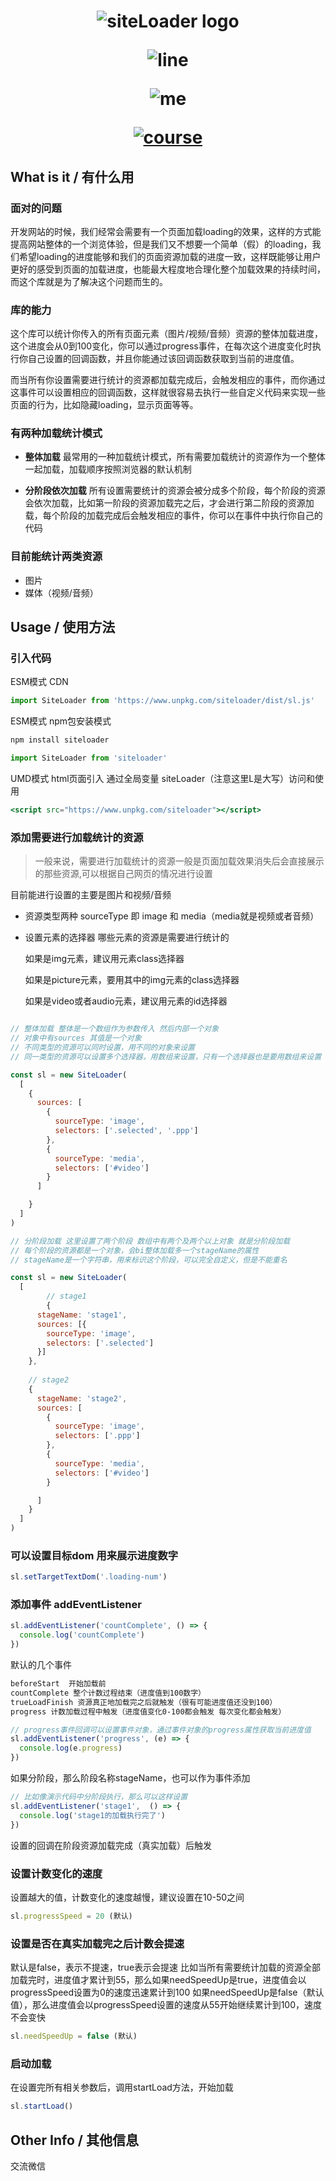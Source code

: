 
<h1 align="center">

<p>
  <img alt="siteLoader logo" src="https://github.com/Yinglinhan/siteloader/blob/main/public/mdresource/logo.png?raw=true">
</p>
<p>
  <img alt="line" src="https://github.com/Yinglinhan/siteloader/blob/main/public/mdresource/line.png?raw=true">
</p>

<p>
 <img alt="me" src="https://github.com/Yinglinhan/siteloader/blob/main/public/mdresource/me.png?raw=true">
</p>

<p>
 <a href="https://www.bilibili.com/cheese/play/ss1226">
  <img alt="course" src="https://github.com/Yinglinhan/siteloader/blob/main/public/mdresource/course.png?raw=true">
 </a>
</p>



</h1>

## What is it / 有什么用

### 面对的问题
开发网站的时候，我们经常会需要有一个页面加载loading的效果，这样的方式能提高网站整体的一个浏览体验，但是我们又不想要一个简单（假）的loading，我们希望loading的进度能够和我们的页面资源加载的进度一致，这样既能够让用户更好的感受到页面的加载进度，也能最大程度地合理化整个加载效果的持续时间，而这个库就是为了解决这个问题而生的。

### 库的能力
这个库可以统计你传入的所有页面元素（图片/视频/音频）资源的整体加载进度，这个进度会从0到100变化，你可以通过progress事件，在每次这个进度变化时执行你自己设置的回调函数，并且你能通过该回调函数获取到当前的进度值。

而当所有你设置需要进行统计的资源都加载完成后，会触发相应的事件，而你通过这事件可以设置相应的回调函数，这样就很容易去执行一些自定义代码来实现一些页面的行为，比如隐藏loading，显示页面等等。

### 有两种加载统计模式
- **整体加载** 最常用的一种加载统计模式，所有需要加载统计的资源作为一个整体一起加载，加载顺序按照浏览器的默认机制

- **分阶段依次加载** 所有设置需要统计的资源会被分成多个阶段，每个阶段的资源会依次加载，比如第一阶段的资源加载完之后，才会进行第二阶段的资源加载，每个阶段的加载完成后会触发相应的事件，你可以在事件中执行你自己的代码

### 目前能统计两类资源
- 图片
- 媒体（视频/音频）


## Usage / 使用方法

### 引入代码

ESM模式 CDN

```jsx  
import SiteLoader from 'https://www.unpkg.com/siteloader/dist/sl.js'
```

ESM模式 npm包安装模式
  
  ```jsx
  npm install siteloader
  ```
    
  ```jsx  
  import SiteLoader from 'siteloader'
  ``` 



UMD模式 html页面引入 
通过全局变量 siteLoader（注意这里L是大写）访问和使用

```jsx
<script src="https://www.unpkg.com/siteloader"></script>
```



### 添加需要进行加载统计的资源

> 一般来说，需要进行加载统计的资源一般是页面加载效果消失后会直接展示的那些资源,可以根据自己网页的情况进行设置

目前能进行设置的主要是图片和视频/音频

- 资源类型两种 sourceType 即 image 和 media（media就是视频或者音频）

- 设置元素的选择器 哪些元素的资源是需要进行统计的

  如果是img元素，建议用元素class选择器

  如果是picture元素，要用其中的img元素的class选择器

  如果是video或者audio元素，建议用元素的id选择器


```jsx

// 整体加载 整体是一个数组作为参数传入 然后内部一个对象
// 对象中有sources 其值是一个对象
// 不同类型的资源可以同时设置，用不同的对象来设置
// 同一类型的资源可以设置多个选择器，用数组来设置，只有一个选择器也是要用数组来设置

const sl = new SiteLoader(
  [
    {
      sources: [
        {
          sourceType: 'image',
          selectors: ['.selected', '.ppp']
        },
        {
          sourceType: 'media',
          selectors: ['#video']
        }
      ]

    }
  ]
)
```

```jsx
// 分阶段加载 这里设置了两个阶段 数组中有两个及两个以上对象 就是分阶段加载
// 每个阶段的资源都是一个对象，会bi整体加载多一个stageName的属性
// stageName是一个字符串，用来标识这个阶段，可以完全自定义，但是不能重名

const sl = new SiteLoader(
  [
	    // stage1
		{
      stageName: 'stage1',
      sources: [{
        sourceType: 'image',
        selectors: ['.selected']
      }]
    },
	
	// stage2 
    {
      stageName: 'stage2',
      sources: [
        {
          sourceType: 'image',
          selectors: ['.ppp']
        },
        {
          sourceType: 'media',
          selectors: ['#video']
        }

      ]
    }
  ]
)
```

### 可以设置目标dom 用来展示进度数字

```jsx
sl.setTargetTextDom('.loading-num')
```

### 添加事件 addEventListener

```jsx
sl.addEventListener('countComplete', () => {
  console.log('countComplete')
})
```

默认的几个事件

```bash
beforeStart  开始加载前
countComplete 整个计数过程结束（进度值到100数字）
trueLoadFinish 资源真正地加载完之后就触发（很有可能进度值还没到100）
progress 计数加载过程中触发（进度值变化0-100都会触发 每次变化都会触发）
```


```jsx
// progress事件回调可以设置事件对象，通过事件对象的progress属性获取当前进度值
sl.addEventListener('progress', (e) => {
  console.log(e.progress)
})
```

如果分阶段，那么阶段名称stageName，也可以作为事件添加
```jsx
// 比如像演示代码中分阶段执行，那么可以这样设置
sl.addEventListener('stage1',  () => {
  console.log('stage1的加载执行完了')
})

```
设置的回调在阶段资源加载完成（真实加载）后触发

### 设置计数变化的速度
设置越大的值，计数变化的速度越慢，建议设置在10-50之间

```jsx
sl.progressSpeed = 20 (默认)
```

### 设置是否在真实加载完之后计数会提速
默认是false，表示不提速，true表示会提速
比如当所有需要统计加载的资源全部加载完时，进度值才累计到55，那么如果needSpeedUp是true，进度值会以progressSpeed设置为0的速度迅速累计到100
如果needSpeedUp是false（默认值），那么进度值会以progressSpeed设置的速度从55开始继续累计到100，速度不会变快

```jsx
sl.needSpeedUp = false (默认)
```

### 启动加载
在设置完所有相关参数后，调用startLoad方法，开始加载

```jsx
sl.startLoad()
```


## Other Info / 其他信息

交流微信
